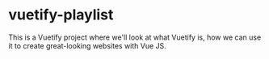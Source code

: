 # vuetify-playlist
This is a Vuetify project where we'll look at what Vuetify is, how we can use it to create great-looking websites with Vue JS.
